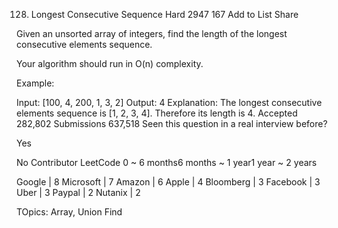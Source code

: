 128. Longest Consecutive Sequence
Hard 2947 167 Add to List Share

Given an unsorted array of integers, find the length of the longest consecutive elements sequence.

Your algorithm should run in O(n) complexity.

Example:

Input: [100, 4, 200, 1, 3, 2]
Output: 4
Explanation: The longest consecutive elements sequence is [1, 2, 3, 4]. Therefore its length is 4.
Accepted
282,802
Submissions
637,518
Seen this question in a real interview before?

Yes

No
Contributor
LeetCode
0 ~ 6 months6 months ~ 1 year1 year ~ 2 years

Google | 8 Microsoft | 7 Amazon | 6 Apple | 4 Bloomberg | 3 Facebook | 3 Uber | 3 Paypal | 2 Nutanix | 2

TOpics: Array, Union Find
